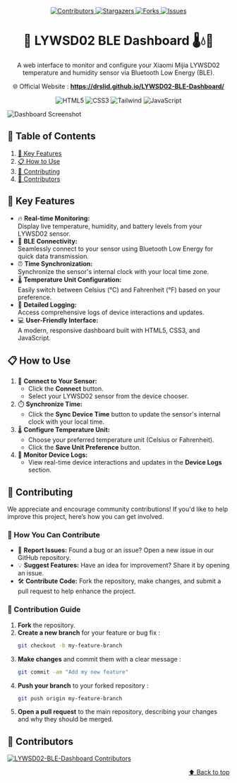 
<a name="top"></a>

<p align="center">
    <a href="https://github.com/drslid/LYWSD02-BLE-Dashboard/graphs/contributors">
        <img src="https://img.shields.io/github/contributors/drslid/LYWSD02-BLE-Dashboard.svg?style=for-the-badge" alt="Contributors">
    </a>
    <a href="https://github.com/drslid/LYWSD02-BLE-Dashboard/stargazers">
        <img src="https://img.shields.io/github/stars/drslid/LYWSD02-BLE-Dashboard.svg?style=for-the-badge" alt="Stargazers">
    </a>
    <a href="https://github.com/drslid/LYWSD02-BLE-Dashboard/network/members">
        <img src="https://img.shields.io/github/forks/drslid/LYWSD02-BLE-Dashboard.svg?style=for-the-badge" alt="Forks">
    </a>
    <a href="https://github.com/drslid/LYWSD02-BLE-Dashboard/issues">
        <img src="https://img.shields.io/github/issues/drslid/LYWSD02-BLE-Dashboard.svg?style=for-the-badge" alt="Issues">
    </a>
</p>

<h1 align="center"> 📡 LYWSD02 BLE Dashboard 🌡️💧🔋 </h1>

<p align="center">
  A web interface to monitor and configure your Xiaomi Mijia LYWSD02 temperature and humidity sensor via Bluetooth Low Energy (BLE).
</p>

<p align="center">
  🌐 Official Website : <a target="_blank" href="https://drslid.github.io/LYWSD02-BLE-Dashboard/"><strong> https://drslid.github.io/LYWSD02-BLE-Dashboard/</strong> </a>
</p>

<p align="center">
  <img src="https://img.shields.io/badge/HTML5-E34F26?style=for-the-badge&logo=html5&logoColor=white" alt="HTML5">
  <img src="https://img.shields.io/badge/CSS3-1572B6?style=for-the-badge&logo=css3&logoColor=white" alt="CSS3">
  <img src="https://img.shields.io/badge/Tailwind%20CSS-38B2AC?style=for-the-badge&logo=tailwind-css&logoColor=white" alt="Tailwind">
  <img src="https://img.shields.io/badge/JavaScript-F7DF1E?style=for-the-badge&logo=javascript&logoColor=black" alt="JavaScript">
</p>

![Dashboard Screenshot](https://drslid.github.io/LYWSD02-BLE-Dashboard/img/dashboard.jpg)

## 📖 Table of Contents  
1. [🚀 Key Features](#key-features)
2. [📋 How to Use](#how-to-use)
3. [🤝 Contributing](#contributing)
4. [👥 Contributors](#contributors)


## 🚀 **Key Features**

- 🔥 **Real-time Monitoring:**  
  Display live temperature, humidity, and battery levels from your LYWSD02 sensor.
- 📡 **BLE Connectivity:**  
  Seamlessly connect to your sensor using Bluetooth Low Energy for quick data transmission.
- ⏰ **Time Synchronization:**  
  Synchronize the sensor's internal clock with your local time zone.
- 🌡️ **Temperature Unit Configuration:**  
  Easily switch between Celsius (°C) and Fahrenheit (°F) based on your preference.
- 📝 **Detailed Logging:**  
  Access comprehensive logs of device interactions and updates.
- 💻 **User-Friendly Interface:**  
  A modern, responsive dashboard built with HTML5, CSS3, and JavaScript.

## 📋 **How to Use**

1. 🔌 **Connect to Your Sensor:**
   - Click the **Connect** button.
   - Select your LYWSD02 sensor from the device chooser.
2. ⏱️ **Synchronize Time:**
   - Click the **Sync Device Time** button to update the sensor's internal clock with your local time.
3. 🌡️ **Configure Temperature Unit:**
   - Choose your preferred temperature unit (Celsius or Fahrenheit).
   - Click the **Save Unit Preference** button.
4. 📜 **Monitor Device Logs:**
   - View real-time device interactions and updates in the **Device Logs** section.


## 🤝 Contributing

We appreciate and encourage community contributions! If you'd like to help improve this project, here’s how you can get involved.

### 🚀 How You Can Contribute

- 🐛 **Report Issues:** Found a bug or an issue? Open a new issue in our GitHub repository.  
- 💡 **Suggest Features:** Have an idea for improvement? Share it by opening an issue.  
- 🛠️ **Contribute Code:** Fork the repository, make changes, and submit a pull request to help enhance the project.  

### 📌 Contribution Guide

1. **Fork** the repository.  
2. **Create a new branch** for your feature or bug fix :  
   ```bash
   git checkout -b my-feature-branch
   ```
2. **Make changes** and commit them with a clear message :  
   ```bash
   git commit -am "Add my new feature"
   ```
2. **Push your branch** to your forked repository :  
   ```bash
   git push origin my-feature-branch
   ```
5. **Open a pull request** to the main repository, describing your changes and why they should be merged.

## 👥 **Contributors**

<a href="https://github.com/drslid/LYWSD02-BLE-Dashboard/graphs/contributors">
  <img src="https://contrib.rocks/image?repo=drslid/LYWSD02-BLE-Dashboard" alt="LYWSD02-BLE-Dashboard Contributors"/>
</a>

<p align="right"><a href="#top">⬆️ Back to top</a></p>

